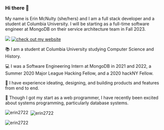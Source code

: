 ### Hi there 👋

My name is Erin McNulty (she/hers) and I am a full stack developer and a student at Columbia University. I will be starting as a full-time software engineer at MongoDB on their service architecture team in Fall 2023.

![](https://img.shields.io/github/followers/erin2722?style=social) 
[![check out my website](https://img.shields.io/badge/-check%20out%20my%20website!-blue)](https://erin2722.github.io/portfolio/)



📚 I am a student at Columbia University studying Computer Science and History.

💻 I was a Software Engineering Intern at MongoDB in 2021 and 2022, a Summer 2020 Major League Hacking Fellow, and a 2020 hackNY Fellow.

💭 I have experience ideating, designing, and building products and features from end to end.

🔧 Though I got my start as a web programmer, I have recently been excited about systems programming, particularly database systems.

<p><img align="left" src="https://github-readme-stats.vercel.app/api/top-langs?username=erin2722&show_icons=true&locale=en&layout=compact&hide=vba" alt="erin2722" /></p>

<p>&nbsp;<img align="center" src="https://github-readme-stats.vercel.app/api?username=erin2722&show_icons=true&locale=en" alt="erin2722" /></p>

<p><img align="center" src="https://github-readme-streak-stats.herokuapp.com/?user=erin2722&" alt="erin2722" /></p>
